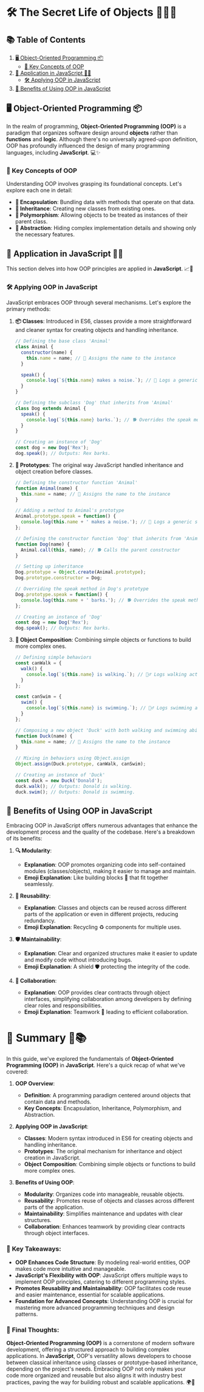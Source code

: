 # 🛠️ **The Secret Life of Objects** 🕵️‍♂️✨

## 📚 **Table of Contents**

1. [🖥️ Object-Oriented Programming 📦](#-object-oriented-programming-)
    - [🌟 Key Concepts of OOP](#-key-concepts-of-oop)
2. [📜 Application in JavaScript 🐱‍💻](#-application-in-javascript-)
    - [🛠️ Applying OOP in JavaScript](#-applying-oop-in-javascript)
3. [🚀 Benefits of Using OOP in JavaScript](#-benefits-of-using-oop-in-javascript)

## 🖥️ Object-Oriented Programming 📦

In the realm of programming, **Object-Oriented Programming (OOP)** is a paradigm that organizes software design around **objects** rather than **functions** and **logic**. Although there's no universally agreed-upon definition, OOP has profoundly influenced the design of many programming languages, including **JavaScript**. 💻✨

### 🌟 Key Concepts of OOP

Understanding OOP involves grasping its foundational concepts. Let's explore each one in detail:

- **🔹 Encapsulation**: Bundling data with methods that operate on that data.
- **🔹 Inheritance**: Creating new classes from existing ones.
- **🔹 Polymorphism**: Allowing objects to be treated as instances of their parent class.
- **🔹 Abstraction**: Hiding complex implementation details and showing only the necessary features.

## 📜 Application in JavaScript 🐱‍💻

This section delves into how OOP principles are applied in **JavaScript**. 📈🔧

### 🛠️ Applying OOP in JavaScript

JavaScript embraces OOP through several mechanisms. Let's explore the primary methods:

1. **📦 Classes**: Introduced in ES6, classes provide a more straightforward and cleaner syntax for creating objects and handling inheritance.

    ```javascript
    // Defining the base class 'Animal'
    class Animal {
      constructor(name) {
        this.name = name; // 🐾 Assigns the name to the instance
      }
    
      speak() {
        console.log(`${this.name} makes a noise.`); // 📢 Logs a generic sound
      }
    }
    
    // Defining the subclass 'Dog' that inherits from 'Animal'
    class Dog extends Animal {
      speak() {
        console.log(`${this.name} barks.`); // 🐕 Overrides the speak method
      }
    }
    
    // Creating an instance of 'Dog'
    const dog = new Dog('Rex');
    dog.speak(); // Outputs: Rex barks.
    ```

2. **🔗 Prototypes**: The original way JavaScript handled inheritance and object creation before classes.

    ```javascript
    // Defining the constructor function 'Animal'
    function Animal(name) {
      this.name = name; // 🐾 Assigns the name to the instance
    }
    
    // Adding a method to Animal's prototype
    Animal.prototype.speak = function() {
      console.log(this.name + ' makes a noise.'); // 📢 Logs a generic sound
    };
    
    // Defining the constructor function 'Dog' that inherits from 'Animal'
    function Dog(name) {
      Animal.call(this, name); // 🐕 Calls the parent constructor
    }
    
    // Setting up inheritance
    Dog.prototype = Object.create(Animal.prototype);
    Dog.prototype.constructor = Dog;
    
    // Overriding the speak method in Dog's prototype
    Dog.prototype.speak = function() {
      console.log(this.name + ' barks.'); // 🐕 Overrides the speak method
    };
    
    // Creating an instance of 'Dog'
    const dog = new Dog('Rex');
    dog.speak(); // Outputs: Rex barks.
    ```

3. **🔧 Object Composition**: Combining simple objects or functions to build more complex ones.

    ```javascript
    // Defining simple behaviors
    const canWalk = {
      walk() {
        console.log(`${this.name} is walking.`); // 🚶‍♂️ Logs walking action
      }
    };
    
    const canSwim = {
      swim() {
        console.log(`${this.name} is swimming.`); // 🏊‍♂️ Logs swimming action
      }
    };
    
    // Composing a new object 'Duck' with both walking and swimming abilities
    function Duck(name) {
      this.name = name; // 🐥 Assigns the name to the instance
    }
    
    // Mixing in behaviors using Object.assign
    Object.assign(Duck.prototype, canWalk, canSwim);
    
    // Creating an instance of 'Duck'
    const duck = new Duck('Donald');
    duck.walk(); // Outputs: Donald is walking.
    duck.swim(); // Outputs: Donald is swimming.
    ```

## 🚀 Benefits of Using OOP in JavaScript

Embracing OOP in JavaScript offers numerous advantages that enhance the development process and the quality of the codebase. Here's a breakdown of its benefits:

1. **🔍 Modularity**:
    - **Explanation**: OOP promotes organizing code into self-contained modules (classes/objects), making it easier to manage and maintain.
    - **Emoji Explanation**: Like building blocks 🧱 that fit together seamlessly.

2. **🔄 Reusability**:
    - **Explanation**: Classes and objects can be reused across different parts of the application or even in different projects, reducing redundancy.
    - **Emoji Explanation**: Recycling ♻️ components for multiple uses.

3. **🛡️ Maintainability**:
    - **Explanation**: Clear and organized structures make it easier to update and modify code without introducing bugs.
    - **Emoji Explanation**: A shield 🛡️ protecting the integrity of the code.

4. **🤝 Collaboration**:
    - **Explanation**: OOP provides clear contracts through object interfaces, simplifying collaboration among developers by defining clear roles and responsibilities.
    - **Emoji Explanation**: Teamwork 🤝 leading to efficient collaboration.

# 📌 **Summary** 📝📚

In this guide, we've explored the fundamentals of **Object-Oriented Programming (OOP)** in **JavaScript**. Here's a quick recap of what we've covered:

1. **OOP Overview**:
    - **Definition**: A programming paradigm centered around objects that contain data and methods.
    - **Key Concepts**: Encapsulation, Inheritance, Polymorphism, and Abstraction.

2. **Applying OOP in JavaScript**:
    - **Classes**: Modern syntax introduced in ES6 for creating objects and handling inheritance.
    - **Prototypes**: The original mechanism for inheritance and object creation in JavaScript.
    - **Object Composition**: Combining simple objects or functions to build more complex ones.

3. **Benefits of Using OOP**:
    - **Modularity**: Organizes code into manageable, reusable objects.
    - **Reusability**: Promotes reuse of objects and classes across different parts of the application.
    - **Maintainability**: Simplifies maintenance and updates with clear structures.
    - **Collaboration**: Enhances teamwork by providing clear contracts through object interfaces.

### 🌟 **Key Takeaways:**

- **OOP Enhances Code Structure**: By modeling real-world entities, OOP makes code more intuitive and manageable.
- **JavaScript's Flexibility with OOP**: JavaScript offers multiple ways to implement OOP principles, catering to different programming styles.
- **Promotes Reusability and Maintainability**: OOP facilitates code reuse and easier maintenance, essential for scalable applications.
- **Foundation for Advanced Concepts**: Understanding OOP is crucial for mastering more advanced programming techniques and design patterns.

### 🎯 **Final Thoughts:**

**Object-Oriented Programming (OOP)** is a cornerstone of modern software development, offering a structured approach to building complex applications. In **JavaScript**, OOP's versatility allows developers to choose between classical inheritance using classes or prototype-based inheritance, depending on the project's needs. Embracing OOP not only makes your code more organized and reusable but also aligns it with industry best practices, paving the way for building robust and scalable applications. 🌍🚀
